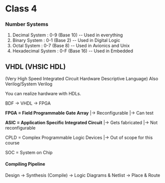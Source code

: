# Class 4

### Number Systems

1. Decimal System : 0-9 (Base 10) -- Used in everything
2. Binary System : 0-1 (Base 2) -- Used in Digital Logic
3. Octal System : 0-7 (Base 8) -- Used in Avionics and Unix
4. Hexadecimal System : 0-F (Base 16) -- Used in Embedded

## VHDL (VHSIC HDL)
(Very High Speed Integrated Circuit Hardware Descriptive Language)
Also Verilog/System Verilog

You can realize hardware with HDLs.

BDF -> VHDL -> FPGA

**FPGA = Field Programmable Gate Array**
|-> Reconfigurable
|-> Can test

**ASIC = Application Specific Integrated Circuit**
|-> Gets fabricated
|-> Not reconfigurable

CPLD = Complex Programmable Logic Devices
|-> Out of scope for this course

SOC = System on Chip

#### Compiling Pipeline
Design -> Synthesis (Compile) -> Logic Diagrams & Netlist -> Place & Route
